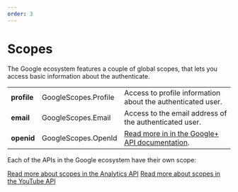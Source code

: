 ```yaml
---
order: 3
---
```


# Scopes

The Google ecosystem features a couple of global scopes, that lets you access basic information about the authenticate.

<div class="table">
  <table class="info">
    <tr>
      <td><strong>profile</strong></td>
      <td>GoogleScopes.Profile </td>
      <td>Access to profile information about the authenticated user.</td>
    </tr>
    <tr>
      <td><strong>email</strong></td>
      <td>GoogleScopes.Email </td>
      <td>Access to the email address of the authenticated user.</td>
    </tr>
    <tr>
      <td><strong>openid</strong></td>
      <td>GoogleScopes.OpenId</td>
      <td>
        <a href="https://developers.google.com/+/api/oauth#openid" target="_blank">Read more in in the Google+ API documentation</a>.
      </td>
    </tr>
  </table>
</div>

Each of the APIs in the Google ecosystem have their own scope:

<div>
    <a class="btn" href="https://packages.limbo.works/skybrud.social.google.analytics/docs/scope/">Read more about scopes in the Analytics API</a>
    <a class="btn" href="https://packages.limbo.works/skybrud.social.google.youtube/docs/scope/">Read more about scopes in the YouTube API</a>
</div>